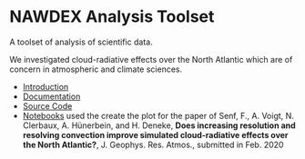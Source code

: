 # NAWDEX Analysis Toolset

A toolset of analysis of scientific data. 

We investigated cloud-radiative effects over the North Atlantic which are of concern in atmospheric and climate sciences.

* [Introduction](docs/content/Intro.md)
* [Documentation]()
* [Source Code](https://github.com/fsenf/proj.nawdex_analysis)
* [Notebooks](https://github.com/fsenf/nbook.2018-11_CRE-Nawdex-Aiko) used the create the plot for the paper of Senf, F., A. Voigt, N. Clerbaux, A. Hünerbein, and H. Deneke, **Does increasing resolution and resolving convection improve simulated cloud-radiative effects over the North Atlantic?**, J. Geophys. Res. Atmos., submitted in Feb. 2020
